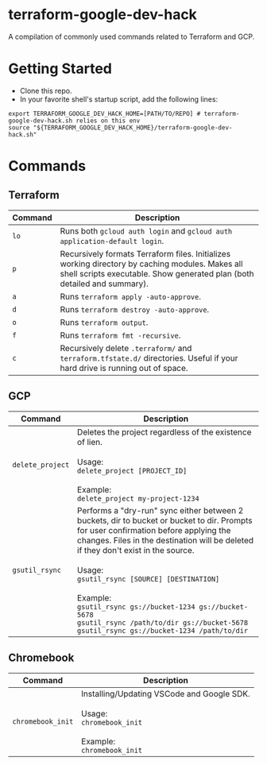 # terraform-google-dev-hack

A compilation of commonly used commands related to Terraform and GCP.

# Getting Started

- Clone this repo.
- In your favorite shell's startup script, add the following lines:

```shell script
export TERRAFORM_GOOGLE_DEV_HACK_HOME=[PATH/TO/REPO] # terraform-google-dev-hack.sh relies on this env 
source "${TERRAFORM_GOOGLE_DEV_HACK_HOME}/terraform-google-dev-hack.sh"
```

# Commands

## Terraform

| Command     | Description |
| ----------- | ----------- |
| `lo`        | Runs both `gcloud auth login` and `gcloud auth application-default login`. |
| `p`         | Recursively formats Terraform files. Initializes working directory by caching modules. Makes all shell scripts executable. Show generated plan (both detailed and summary). |
| `a`         | Runs `terraform apply -auto-approve`. |
| `d`         | Runs `terraform destroy -auto-approve`. |
| `o`         | Runs `terraform output`. |
| `f`         | Runs `terraform fmt -recursive`. |
| `c`         | Recursively delete `.terraform/` and `terraform.tfstate.d/` directories. Useful if your hard drive is running out of space. |

## GCP

| Command     | Description |
| ----------- | ----------- |
| `delete_project` | Deletes the project regardless of the existence of lien.<br/><br/>Usage:<br/>`delete_project [PROJECT_ID]`<br/><br/>Example:<br/>`delete_project my-project-1234`|
| `gsutil_rsync` | Performs a "dry-run" sync either between 2 buckets, dir to bucket or bucket to dir. Prompts for user confirmation before applying the changes. Files in the destination will be deleted if they don't exist in the source.<br/><br/>Usage:<br/>`gsutil_rsync [SOURCE] [DESTINATION]`<br/><br/>Example:<br/>`gsutil_rsync gs://bucket-1234 gs://bucket-5678`<br/>`gsutil_rsync /path/to/dir gs://bucket-5678`<br/>`gsutil_rsync gs://bucket-1234 /path/to/dir`|

## Chromebook

| Command     | Description |
| ----------- | ----------- |
| `chromebook_init` | Installing/Updating VSCode and Google SDK.<br/><br/>Usage:<br/>`chromebook_init`<br/><br/>Example:<br/>`chromebook_init` |

